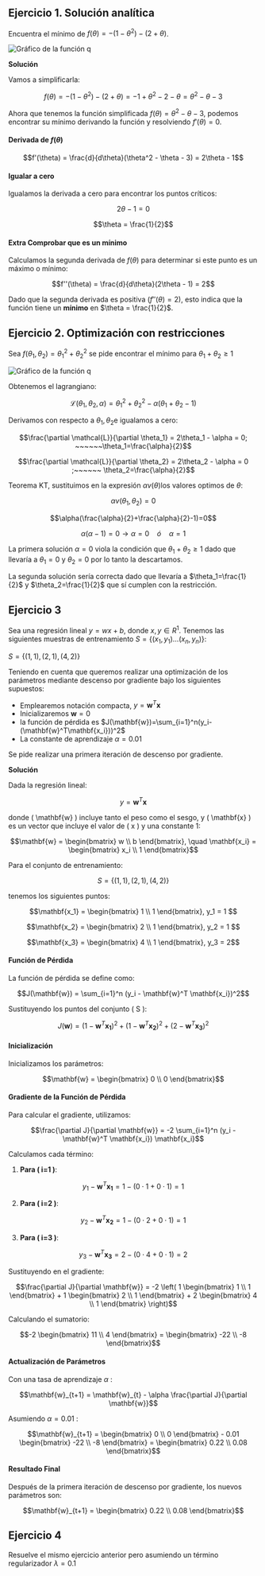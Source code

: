 ## Ejercicio 1. Solución analítica

Encuentra el mínimo de $f(\theta) = -(1 - \theta^2) - (2 + \theta)$. 

![Gráfico de la función q](funcion.png)

**Solución**

Vamos a simplificarla:

```math
f(\theta) = -(1 - \theta^2) - (2 + \theta) = -1 + \theta^2 - 2 - \theta = \theta^2 - \theta - 3
```

Ahora que tenemos la función simplificada $f(\theta) = \theta^2 - \theta - 3$, podemos encontrar su mínimo derivando la función y resolviendo $f'(\theta) = 0$.

#### Derivada de $f(\theta)$

```math
f'(\theta) = \frac{d}{d\theta}(\theta^2 - \theta - 3) = 2\theta - 1
```

#### Igualar a cero
Igualamos la derivada a cero para encontrar los puntos críticos:

```math
2\theta - 1 = 0
```

```math
\theta = \frac{1}{2}
```

#### **Extra** Comprobar que es un mínimo
Calculamos la segunda derivada de $f(\theta)$ para determinar si este punto es un máximo o mínimo:

```math
f''(\theta) = \frac{d}{d\theta}(2\theta - 1) = 2
```

Dado que la segunda derivada es positiva ($f''(\theta) = 2$), esto indica que la función tiene un **mínimo** en $\theta = \frac{1}{2}$.

## Ejercicio 2. Optimización con restricciones

Sea $f(\theta_1,\theta_2)=\theta_1^2+\theta_2^2$ se pide encontrar el mínimo para $\theta_1+\theta_2\geq 1$


![Gráfico de la función q](q.png)


Obtenemos el lagrangiano:

```math
\mathcal{L}(\theta_1, \theta_2, \alpha) = \theta_1^2 + \theta_2^2 - \alpha(\theta_1 + \theta_2 -1)
```

Derivamos con respecto a $\theta_1,\theta_2$e igualamos a cero:

```math
\frac{\partial \mathcal{L}}{\partial \theta_1} = 2\theta_1 - \alpha = 0; ~~~~~~\theta_1=\frac{\alpha}{2}
```

```math
\frac{\partial \mathcal{L}}{\partial \theta_2} = 2\theta_2 - \alpha = 0 ;~~~~~~ \theta_2=\frac{\alpha}{2}
```

Teorema KT, sustituimos en la expresión $\alpha v(\theta)$los valores optimos de $\theta$:

```math
\alpha v(\theta_1,\theta_2)=0
```

```math
\alpha(\frac{\alpha}{2}+\frac{\alpha}{2}-1)=0
```

```math
\alpha(\alpha-1)=0 \rightarrow {\alpha=0~~~~ ó~~~~ \alpha=1}
```

La primera solución $\alpha=0$ viola la condición que $\theta_1+\theta_2\geq 1$ dado que llevaría a $\theta_1=0$ y $\theta_2=0$ por lo tanto la descartamos. 

La segunda solución sería correcta dado que llevaría a $\theta_1=\frac{1}{2}$ y $\theta_2=\frac{1}{2}$ que sí cumplen con la restricción.





## Ejercicio 3

Sea una regresión lineal $y=wx+b$, donde $x,y\in R^1$. Tenemos las siguientes muestras de entrenamiento $S=\{(x_1,y_1)\ldots(x_n,y_n)\}$:

$S=\{(1,1),(2,1),(4,2)\}$

Teniendo en cuenta que queremos realizar una optimización de los parámetros mediante descenso por gradiente bajo los siguientes supuestos:


* Emplearemos notación compacta, $y=\mathbf{w}^T\mathbf{x}$
* Inicializaremos $\mathbf{w}=0$
* la función de pérdida es $J(\mathbf{w})=\sum_{i=1}^n(y_i-(\mathbf{w}^T\mathbf{x_i}))^2$
* La constante de aprendizaje $\alpha=0.01$


Se pide realizar una primera iteración de descenso por gradiente.

**Solución**

Dada la regresión lineal:

```math
y = \mathbf{w}^T \mathbf{x}
```

donde \( \mathbf{w} \) incluye tanto el peso como el sesgo, y \( \mathbf{x} \) es un vector que incluye el valor de \( x \) y una constante 1:

```math
\mathbf{w} = \begin{bmatrix} w \\ b \end{bmatrix}, \quad \mathbf{x_i} = \begin{bmatrix} x_i \\ 1 \end{bmatrix}
```

Para el conjunto de entrenamiento:

```math
S = \{(1,1), (2,1), (4,2)\}
```

tenemos los siguientes puntos:

```math
\mathbf{x_1} = \begin{bmatrix} 1 \\ 1 \end{bmatrix}, y_1 = 1 
```

```math
\mathbf{x_2} = \begin{bmatrix} 2 \\ 1 \end{bmatrix}, y_2 = 1 
```

```math
\mathbf{x_3} = \begin{bmatrix} 4 \\ 1 \end{bmatrix}, y_3 = 2
```

#### Función de Pérdida

La función de pérdida se define como:

```math
J(\mathbf{w}) = \sum_{i=1}^n (y_i - \mathbf{w}^T \mathbf{x_i})^2
```

Sustituyendo los puntos del conjunto \( S \):

```math
J(\mathbf{w}) = (1 - \mathbf{w}^T \mathbf{x_1})^2 + (1 - \mathbf{w}^T \mathbf{x_2})^2 + (2 - \mathbf{w}^T \mathbf{x_3})^2
```

#### Inicialización

Inicializamos los parámetros:

```math
\mathbf{w} = \begin{bmatrix} 0 \\ 0 \end{bmatrix}
```

#### Gradiente de la Función de Pérdida

Para calcular el gradiente, utilizamos:

```math
\frac{\partial J}{\partial \mathbf{w}} = -2 \sum_{i=1}^n (y_i - \mathbf{w}^T \mathbf{x_i}) \mathbf{x_i}
```

Calculamos cada término:

1. **Para \( i=1 \)**:

```math
y_1 - \mathbf{w}^T \mathbf{x_1} = 1 - (0 \cdot 1 + 0 \cdot 1) = 1
```

2. **Para \( i=2 \)**:

```math
y_2 - \mathbf{w}^T \mathbf{x_2} = 1 - (0 \cdot 2 + 0 \cdot 1) = 1
```

3. **Para \( i=3 \)**:

```math
y_3 - \mathbf{w}^T \mathbf{x_3} = 2 - (0 \cdot 4 + 0 \cdot 1) = 2
```

Sustituyendo en el gradiente:

```math
\frac{\partial J}{\partial \mathbf{w}} = -2 \left( 1 \begin{bmatrix} 1 \\ 1 \end{bmatrix} + 1 \begin{bmatrix} 2 \\ 1 \end{bmatrix} + 2 \begin{bmatrix} 4 \\ 1 \end{bmatrix} \right)
```

Calculando el sumatorio:

```math
-2 \begin{bmatrix} 11 \\ 4 \end{bmatrix} = \begin{bmatrix} -22 \\ -8 \end{bmatrix}
```

#### Actualización de Parámetros

Con una tasa de aprendizaje $\alpha$ :

```math
\mathbf{w}_{t+1} = \mathbf{w}_{t} - \alpha \frac{\partial J}{\partial \mathbf{w}}
```

Asumiendo $\alpha = 0.01$ :

```math
\mathbf{w}_{t+1} = \begin{bmatrix} 0 \\ 0 \end{bmatrix} - 0.01 \begin{bmatrix} -22 \\ -8 \end{bmatrix} = \begin{bmatrix} 0.22 \\ 0.08 \end{bmatrix}
```

#### Resultado Final

Después de la primera iteración de descenso por gradiente, los nuevos parámetros son:

```math
\mathbf{w}_{t+1} = \begin{bmatrix} 0.22 \\ 0.08 \end{bmatrix}
```

## Ejercicio 4

Resuelve el mismo ejercicio anterior pero asumiendo un término regularizador $\lambda=0.1$

